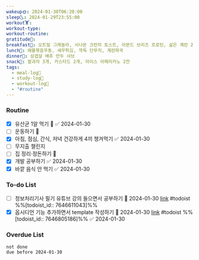```yaml
---
wakeup🌞: 2024-01-30T06:20:00
sleep🌜: 2024-01-29T23:55:00
workout🏋️: 
workout-type: 
workout-routine: 
gratitude🙏: 
breakfast🍳: 오트밀 그래놀라, 시나몬 크런치 토스트, 아몬드 브리즈 프로틴, 삶은 계란 2개
lunch🍚: 해물볶음우동, 새우튀김, 깍둑 단무지, 계란파국
dinner🥗: 삼겹살 배추 만두 샤브
snack🍬: 쌀과자 3개, 카스타드 2개, 아이스 아메리카노 2잔
tags:
  - meal-log📝
  - study-log📓
  - workout-log💪
  - "#routine"
---
```

### Routine 
- [x] 유산균 1알 먹기 🔼 ✅ 2024-01-30
- [ ] 운동하기 🔼
- [x] 아침, 점심, 간식, 저녁 건강하게 4끼 챙겨먹기 ✅ 2024-01-30
- [ ] 무지출 챌린지 
- [ ] 집 정리·정돈하기 🔼
- [x] 개발 공부하기 ✅ 2024-01-30
- [x] 바깥 음식 안 먹기 ✅ 2024-01-30

### To-do List 
- [ ] 정보처리기사 필기 유튜브 강의 들으면서 공부하기 📅 2024-01-30 [link](https://todoist.com/showTask?id=7646611043) #todoist %%[todoist_id:: 7646611043]%% 
- [x] 옵시디언 기능 추가하면서 template 작성하기 📅 2024-01-30 [link](https://todoist.com/showTask?id=7646805186) #todoist  %%[todoist_id:: 7646805186]%% ✅ 2024-01-30

### Overdue List
```tasks
not done
due before 2024-01-30
```

